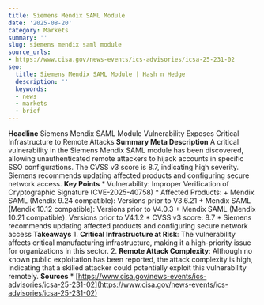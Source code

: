 ```yaml
---
title: Siemens Mendix SAML Module
date: '2025-08-20'
category: Markets
summary: ''
slug: siemens mendix saml module
source_urls:
- https://www.cisa.gov/news-events/ics-advisories/icsa-25-231-02
seo:
  title: Siemens Mendix SAML Module | Hash n Hedge
  description: ''
  keywords:
  - news
  - markets
  - brief
---
```


**Headline** Siemens Mendix SAML Module Vulnerability Exposes Critical Infrastructure to Remote Attacks  **Summary Meta Description** A critical vulnerability in the Siemens Mendix SAML module has been discovered, allowing unauthenticated remote attackers to hijack accounts in specific SSO configurations. The CVSS v3 score is 8.7, indicating high severity. Siemens recommends updating affected products and configuring secure network access.  **Key Points**  * Vulnerability: Improper Verification of Cryptographic Signature (CVE-2025-40758) * Affected Products: 	+ Mendix SAML (Mendix 9.24 compatible): Versions prior to V3.6.21 	+ Mendix SAML (Mendix 10.12 compatible): Versions prior to V4.0.3 	+ Mendix SAML (Mendix 10.21 compatible): Versions prior to V4.1.2 * CVSS v3 score: 8.7 * Siemens recommends updating affected products and configuring secure network access  **Takeaways**  1. **Critical Infrastructure at Risk**: The vulnerability affects critical manufacturing infrastructure, making it a high-priority issue for organizations in this sector. 2. **Remote Attack Complexity**: Although no known public exploitation has been reported, the attack complexity is high, indicating that a skilled attacker could potentially exploit this vulnerability remotely.  **Sources**  * [https://www.cisa.gov/news-events/ics-advisories/icsa-25-231-02](https://www.cisa.gov/news-events/ics-advisories/icsa-25-231-02) 

